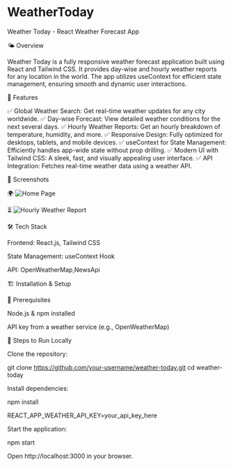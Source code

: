 # WeatherToday

Weather Today - React Weather Forecast App

🌤 Overview

Weather Today is a fully responsive weather forecast application built using React and Tailwind CSS. It provides day-wise and hourly weather reports for any location in the world. The app utilizes useContext for efficient state management, ensuring smooth and dynamic user interactions.

🚀 Features

✅ Global Weather Search: Get real-time weather updates for any city worldwide.
✅ Day-wise Forecast: View detailed weather conditions for the next several days.
✅ Hourly Weather Reports: Get an hourly breakdown of temperature, humidity, and more.
✅ Responsive Design: Fully optimized for desktops, tablets, and mobile devices.
✅ useContext for State Management: Efficiently handles app-wide state without prop drilling.
✅ Modern UI with Tailwind CSS: A sleek, fast, and visually appealing user interface.
✅ API Integration: Fetches real-time weather data using a weather API.

📸 Screenshots

🌍 ![Home Page](./public/home.png)

⏳ ![Hourly Weather Report](./public/hour.png)

🛠 Tech Stack

Frontend: React.js, Tailwind CSS

State Management: useContext Hook

API: OpenWeatherMap,NewsApi

🏗 Installation & Setup

🔹 Prerequisites

Node.js & npm installed

API key from a weather service (e.g., OpenWeatherMap)

🔹 Steps to Run Locally

Clone the repository:

git clone https://github.com/your-username/weather-today.git
cd weather-today

Install dependencies:

npm install

REACT_APP_WEATHER_API_KEY=your_api_key_here

Start the application:

npm start

Open http://localhost:3000 in your browser.
